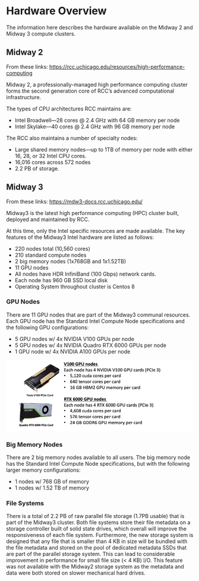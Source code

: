 # Hardware Overview
The information here describes the hardware available on the Midway 2 and Midway 3 compute clusters.

## Midway 2
From these links:
https://rcc.uchicago.edu/resources/high-performance-computing

Midway 2, a professionally-managed high performance computing cluster forms the second generation core of RCC’s advanced computational infrastructure.

The types of CPU architectures RCC maintains are:

- Intel Broadwell—28 cores @ 2.4 GHz with 64 GB memory per node
- Intel Skylake—40 cores @ 2.4 GHz with 96 GB memory per node

The RCC also maintains a number of specialty nodes:

- Large shared memory nodes—up to 1TB of memory per node with either 16, 28, or 32 Intel CPU cores.
- 16,016 cores across 572 nodes
- 2.2 PB of storage.



## Midway 3
From these links:
https://mdw3-docs.rcc.uchicago.edu/

Midway3 is the latest high performance computing (HPC) cluster built, deployed and maintained by RCC.

At this time, only the Intel specific resources are made available. The key features of the Midway3 Intel hardware are listed as follows:

- 220 nodes total (10,560 cores)
- 210 standard compute nodes
- 2 big memory nodes (1x768GB and 1x1.52TB)
- 11 GPU nodes
- All nodes have HDR InfiniBand (100 Gbps) network cards.
- Each node has 960 GB SSD local disk
- Operating System throughout cluster is Centos 8

### GPU Nodes
There are 11 GPU nodes that are part of the Midway3 communal resources. Each GPU node has the Standard Intel Compute Node specifications and the following GPU configurations:

- 5 GPU nodes w/ 4x NVIDIA V100 GPUs per node
- 5 GPU nodes w/ 4x NVIDIA Quadro RTX 6000 GPUs per node
- 1 GPU node w/ 4x NVIDIA A100 GPUs per node

![GPUs](img/gpu.png)

### Big Memory Nodes
There are 2 big memory nodes available to all users. The big memory node has the Standard Intel Compute Node specifications, but with the following larger memory configurations:

- 1 nodes w/ 768 GB of memory
- 1 nodes w/ 1.52 TB of memory

### File Systems
There is a total of 2.2 PB of raw parallel file storage (1.7PB usable) that is part of the Midway3 cluster. Both file systems store their file metadata on a storage controller built of solid state drives, which overall will improve the responsiveness of each file system. Furthermore, the new storage system is designed that any file that is smaller than 4 KB in size will be bundled with the file metadata and stored on the pool of dedicated metadata SSDs that are part of the parallel storage system. This can lead to considerable improvement in performance for small file size (< 4 KB) I/O. This feature was not available with the Midway2 storage system as the metadata and data were both stored on slower mechanical hard drives.